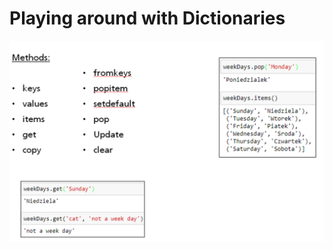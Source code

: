 # Playing around with Dictionaries

![Dict Operations](Dict8.PNG)<!-- .element: style="border:0; width:100%" -->
